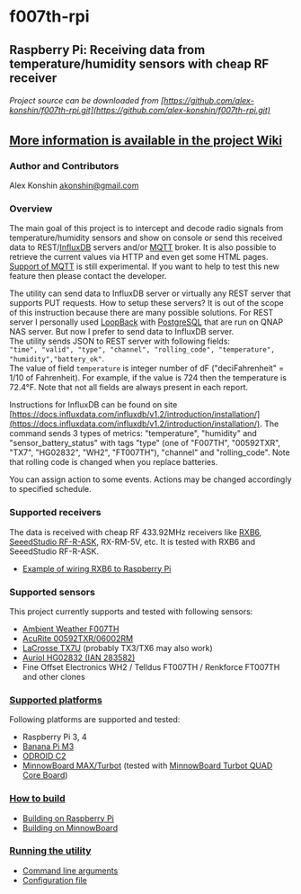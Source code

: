 # f007th-rpi
## Raspberry Pi: Receiving data from temperature/humidity sensors with cheap RF receiver
###### Project source can be downloaded from [https://github.com/alex-konshin/f007th-rpi.git](https://github.com/alex-konshin/f007th-rpi.git)

## [More information is available in the project Wiki](https://github.com/alex-konshin/f007th-rpi/wiki/) 

### Author and Contributors
Alex Konshin <akonshin@gmail.com>

### Overview
The main goal of this project is to intercept and decode radio signals from temperature/humidity sensors and show on console or send this received data to REST/[InfluxDB](https://www.influxdata.com/products/influxdb-overview/) servers and/or [MQTT](http://mqtt.org/) broker.
It is also possible to retrieve the current values via HTTP and even get some HTML pages. 
[Support of MQTT](https://github.com/alex-konshin/f007th-rpi/wiki/Support-of-MQTT) is still experimental. If you want to help to test this new feature then please contact the developer.

The utility can send data to InfluxDB server or virtually any REST server that supports PUT requests.
How to setup these servers? It is out of the scope of this instruction because there are many possible solutions.
For REST server I personally used [LoopBack](https://loopback.io/) with [PostgreSQL](https://www.postgresql.org/) that are run on QNAP NAS server. But now I prefer to send data to InfluxDB server.  
The utility sends JSON to REST server with following fields:  
`"time", "valid", "type", "channel", "rolling_code", "temperature", "humidity","battery_ok"`.  
The value of field `temperature` is integer number of dF ("deciFahrenheit" = 1/10 of Fahrenheit). For example, if the value is 724 then the temperature is 72.4&deg;F. Note that not all fields are always present in each report.  

Instructions for InfluxDB can be found on site [https://docs.influxdata.com/influxdb/v1.2/introduction/installation/](https://docs.influxdata.com/influxdb/v1.2/introduction/installation/).
The command sends 3 types of metrics: "temperature", "humidity" and "sensor_battery_status" with tags "type" (one of "F007TH", "00592TXR", "TX7", "HG02832", "WH2", "FT007TH"), "channel" and "rolling_code".
Note that rolling code is changed when you replace batteries.

You can assign action to some events. Actions may be changed accordingly to specified schedule.

### Supported receivers
The data is received with cheap RF 433.92MHz receivers like [RXB6](http://www.jmrth.com/en/images/proimages/RXB6_en_v3.pdf), [SeeedStudio RF-R-ASK](https://www.seeedstudio.com/433MHz-ASK%26amp%3BOOK-Super-heterodyne-Receiver-module-p-2205.html), RX-RM-5V, etc.
It is tested with RXB6 and SeeedStudio RF-R-ASK.
* [Example of wiring RXB6 to Raspberry Pi](https://github.com/alex-konshin/f007th-rpi/wiki/Example-of-wiring-RXB6-to-Raspberry-Pi)

### Supported sensors
This project currently supports and tested with following sensors:    
- [Ambient Weather F007TH](http://www.ambientweather.com/amf007th.html)   
- [AcuRite 00592TXR/06002RM](https://www.acurite.com/kbase/592TXR.html)  
- [LaCrosse TX7U](https://www.lacrossetechnology.com/tx7u) (probably TX3/TX6 may also work)  
- [Auriol HG02832 (IAN 283582)](https://manuall.co.uk/auriol-ian-283582-weather-station/)    
- Fine Offset Electronics WH2 / Telldus FT007TH / Renkforce FT007TH and other clones    

### [Supported platforms](https://github.com/alex-konshin/f007th-rpi/wiki/Home#supported-platforms)
Following platforms are supported and tested:
- Raspberry Pi 3, 4
- [Banana Pi M3](https://bananapi.gitbooks.io/bpi-m3/content/en/)
- [ODROID C2](http://www.hardkernel.com/main/products/prdt_info.php?g_code=G145457216438&tab_idx=1)
- [MinnowBoard MAX/Turbot](https://www.minnowboard.org/) (tested with [MinnowBoard Turbot QUAD Core Board](https://store.netgate.com/Turbot4.aspx))

### [How to build](https://github.com/alex-konshin/f007th-rpi/wiki/How-to-build)
* [Building on Raspberry Pi](https://github.com/alex-konshin/f007th-rpi/wiki/Building-on-Raspberry-Pi)
* [Building on MinnowBoard](https://github.com/alex-konshin/f007th-rpi/wiki/Building-on-MinnowBoard)

### [Running the utility](https://github.com/alex-konshin/f007th-rpi/wiki/Running-the-utility)
* [Command line arguments](https://github.com/alex-konshin/f007th-rpi/wiki/Command-line-arguments)
* [Configuration file](https://github.com/alex-konshin/f007th-rpi/wiki/Configuration-file)

